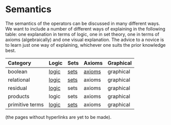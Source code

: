 # Semantics

The semantics of the operators can be discussed in many different ways. We want to include  a number of different ways of explaining in the following table: one explanation in terms of logic, one in set theory, one in terms of axioms \(algebraically\) and one visual explanation. The advice to a novice is to learn just one way of explaining, whichever one suits the prior knowledge best.

| Category | Logic | Sets | Axioms | Graphical |
| :--- | :--- | :--- | :--- | :--- |
| boolean | [logic](semantics-in-logic/boolean-operators.md) | [sets](other-ways/boolean-operators-sets.md) | [axioms](semantics-in-algebra/boolean-operators-in-algebra.md) | graphical |
| relational | [logic](semantics-in-logic/relational-operators.md) | [sets](other-ways/relational-operators-in-set-theory.md) | axioms | graphical |
| residual | [logic](semantics-in-logic/residual-operators.md) | sets | axioms | graphical |
| products | logic | sets | axioms | graphical |
| primitive terms | [logic](semantics-in-logic/primitive-terms.md) | [sets](other-ways/primitive-terms-in-set-theory.md) | axioms | graphical |

\(the pages without hyperlinks are yet to be made\).

